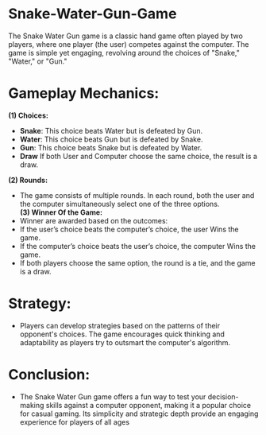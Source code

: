 # Snake-Water-Gun-Game
The Snake Water Gun game is a classic hand game often played by two players, where one player (the user) competes against the computer. The game is simple yet engaging, revolving around the choices of "Snake," "Water," or "Gun."
# Gameplay Mechanics:
**(1) Choices:**<br>
* **Snake**: This choice beats Water but is defeated by Gun. <br>
* **Water**: This choice beats Gun but is defeated by Snake.<br>
* **Gun**: This choice beats Snake but is defeated by Water.<br>
* **Draw** If both User and Computer choose the same choice, the result is a draw.<br>

**(2) Rounds:**<br>
* The game consists of multiple rounds. In each round, both the user and the computer simultaneously select one of the three options.<br>
**(3) Winner Of the Game:**<br>
*  Winner are awarded based on the outcomes:<br>
* If the user’s choice beats the computer’s choice, the user Wins the game.<br>
* If the computer’s choice beats the user’s choice, the computer Wins the game.<br>
* If both players choose the same option, the round is a tie, and the game is a draw.<br>
# Strategy:
* Players can develop strategies based on the patterns of their opponent's choices. The game encourages quick thinking and adaptability as players try to outsmart the computer's algorithm.
# Conclusion:
* The Snake Water Gun game offers a fun way to test your decision-making skills against a computer opponent, making it a popular choice for casual gaming. Its simplicity and strategic depth provide an engaging experience for players of all ages
